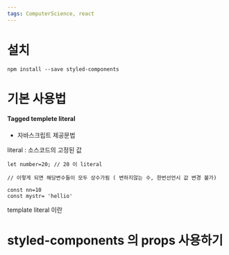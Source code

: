 ```yaml
---
tags: ComputerScience, react
---
```

# 설치 

``` 
npm install --save styled-components
```

# 기본 사용법 

#### Tagged templete literal

- 자바스크립트 제공문법

literal : 소스코드의 고정된 값

```
let number=20; // 20 이 literal
```

``` 
// 이렇게 되면 해당변수들이 모두 상수가됨 ( 변하지않는 수, 한번선언시 값 변경 불가)

const nn=10
const mystr= 'hellio'
```

template literal 이란

# styled-components 의 props 사용하기

